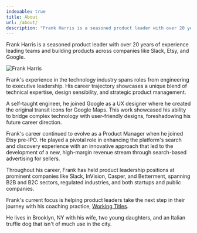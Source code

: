 ```yaml
---
indexable: true
title: About
url: /about/
description: "Frank Harris is a seasoned product leader with over 20 years of experience leading teams and building products across companies like Slack, Etsy, and Google."
---
```


Frank Harris is a seasoned product leader with over 20 years of experience leading teams and building products across companies like Slack, Etsy, and Google.

<div class="clearfix">
  <div class="about-image-container">
    <img src="/images/speaking.jpg" alt="Frank Harris" class="about-image scale-hover">
  </div>
</div>

Frank's experience in the technology industry spans roles from engineering to executive leadership. His career trajectory showcases a unique blend of technical expertise, design sensibility, and strategic product management.

A self-taught engineer, he joined Google as a UX designer where he created the original transit icons for Google Maps. This work showcased his ability to bridge complex technology with user-friendly designs, foreshadowing his future career direction.

Frank's career continued to evolve as a Product Manager when he joined Etsy pre-IPO. He played a pivotal role in enhancing the platform's search and discovery experience with an innovative approach that led to the development of a new, high-margin revenue stream through search-based advertising for sellers.

Throughout his career, Frank has held product leadership positions at prominent companies like Slack, InVision, Casper, and Betterment, spanning B2B and B2C sectors, regulated industries, and both startups and public companies.

Frank's current focus is helping product leaders take the next step in their journey with his coaching practice, [Working Titles](/services).

He lives in Brooklyn, NY with his wife, two young daughters, and an Italian truffle dog that isn't of much use in the city.